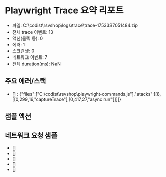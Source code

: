 # Playwright Trace 요약 리포트
- 파일: C:\codist\rsvshop\logs\trace\trace-1753337051484.zip
- 전체 trace 이벤트: 13
- 액션(클릭 등): 0
- 에러: 1
- 스크린샷: 0
- 네트워크 이벤트: 7
- 전체 duration(ms): NaN

## 주요 에러/스택
- [] : {"files":["C:\\codist\\rsvshop\\playwright-commands.js"],"stacks":[[8,[[0,299,16,"captureTrace"],[0,417,27,"async run"]]]]}

## 샘플 액션

## 네트워크 요청 샘플
- []   
- []   
- []   
- []   
- []   